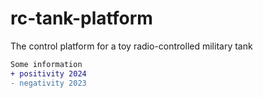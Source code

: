 # rc-tank-platform
The control platform for a toy radio-controlled military tank

```diff
Some information
+ positivity 2024
- negativity 2023      
```
